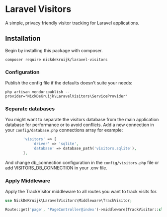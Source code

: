 # Laravel Visitors

A simple, privacy friendly visitor tracking for Laravel applications.

## Installation

Begin by installing this package with composer.

`composer require nickdekruijk/laravel-visitors`

### Configuration
Publish the config file if the defaults doesn't suite your needs:

```php artisan vendor:publish --provider="NickDeKruijk\LaravelVisitors\ServiceProvider"```

### Separate databases
You might want to separate the visitors database from the main application database for performance or to avoid conflicts. Add a new connection in your `config/database.php` connections array for example:

```php
        'visitors' => [
            'driver' => 'sqlite',
            'database' => database_path('visitors.sqlite'),
        ],
```
And change db_connection configuration in the `config/visitors.php` file or add VISITORS_DB_CONNECTION in your .env file.

### Apply Middleware
Apply the TrackVisitor middleware to all routes you want to track visits for.
```php
use NickDeKruijk\LaravelVisitors\Middleware\TrackVisitor;

Route::get('page', 'PageController@index')->middleware(TrackVisitor::class);
```
